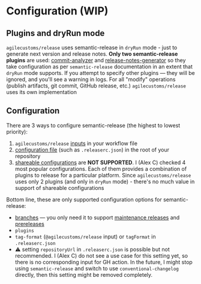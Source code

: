 # Configuration (WIP)

## Plugins and dryRun mode

`agilecustoms/release` uses semantic-release in `dryRun` mode - just to generate next version and release notes.
**Only two semantic-release plugins** are used:
[commit-analyzer](https://github.com/semantic-release/commit-analyzer) and [release-notes-generator](https://github.com/semantic-release/release-notes-generator)
so they take configuration as per `semantic-release` documentation in an extent that `dryRun` mode supports.
If you attempt to specify other plugins — they will be ignored, and you'll see a warning in logs.
For all "modify" operations (publish artifacts, git commit, GitHub release, etc.) `agilecustoms/release` uses its own implementation

## Configuration

There are 3 ways to configure semantic-release (the highest to lowest priority):
1. `agilecustoms/release` [inputs](./../../README.md#inputs) in your workflow file
2. [configuration file](https://semantic-release.gitbook.io/semantic-release/usage/configuration#configuration-file) (such as `.releaserc.json`) in the root of your repository
3. [shareable configurations](https://semantic-release.gitbook.io/semantic-release/extending/shareable-configurations-list)
   are **NOT SUPPORTED**. I (Alex C) checked 4 most popular configurations. Each of them provides a combination of plugins to release for a particular platform.
   Since `agilecustoms/release` uses only 2 plugins (and only in `dryRun` mode) - there's no much value in support of shareable configurations

Bottom line, these are only supported configuration options for semantic-release:
- [branches](https://semantic-release.gitbook.io/semantic-release/usage/configuration?utm_source=chatgpt.com#branches) —
  you only need it to support [maintenance releases](./maintenance-release.md) and [prereleases](./prerelease.md)
- `plugins`
- `tag-format` (`@agilecustoms/release` input) or `tagFormat` in `.releaserc.json`
- ⚠️ setting `repositoryUrl` in `.releaserc.json` is possible but not recommended.
  I (Alex C) do not see a use case for this setting yet, so there is no corresponding input for GH action.
  In the future, I might stop using `semantic-release` and switch to use `conventional-changelog` directly,
  then this setting might be removed completely.

